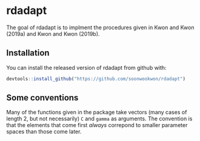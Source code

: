 # rdadapt

The goal of rdadapt is to implment the procedures given in Kwon and Kwon (2019a)
and Kwon and Kwon (2019b).

## Installation

You can install the released version of rdadapt from github with:

``` r
devtools::install_github("https://github.com/soonwookwon/rdadapt")
```

## Some conventions

Many of the functions given in the package take vectors (many cases of length
2, but not necessarily) `C` and `gamma` as arguments. The convention is that the
elements that come first *always* correpond to smaller parameter spaces than
those come later.

